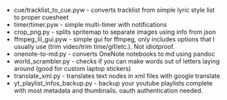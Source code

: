 * cue/tracklist_to_cue.pyw - converts tracklist from simple lyric style list to proper cuesheet
* timer/timer.pyw - simple multi-timer with notifications
* crop_png.py - splits spritemap to separate images using info from json
* ffmpeg_lil_gui.pyw - simple gui for ffmpeg, only includes options that I usually use (trim video/trim time/gif/etc.). Not idiotproof.
* onenote-to-md.py - converts OneNote notebooks to md using pandoc
* world_scrambler.py - checks if you can make words out of letters laying around (good for custom laptop stickers)
* translate_xml.py - translates text nodes in xml files with google translate
* yt_playlist_infos_backup.py - backup your youtube playlists complete with most metadata and thumbnails. oauth authentication needed.
